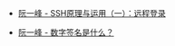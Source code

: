 

* [阮一峰 - SSH原理与运用（一）：远程登录](https://www.ruanyifeng.com/blog/2011/12/ssh_remote_login.html)

* [阮一峰 - 数字签名是什么？](https://www.ruanyifeng.com/blog/2011/08/what_is_a_digital_signature.html)
